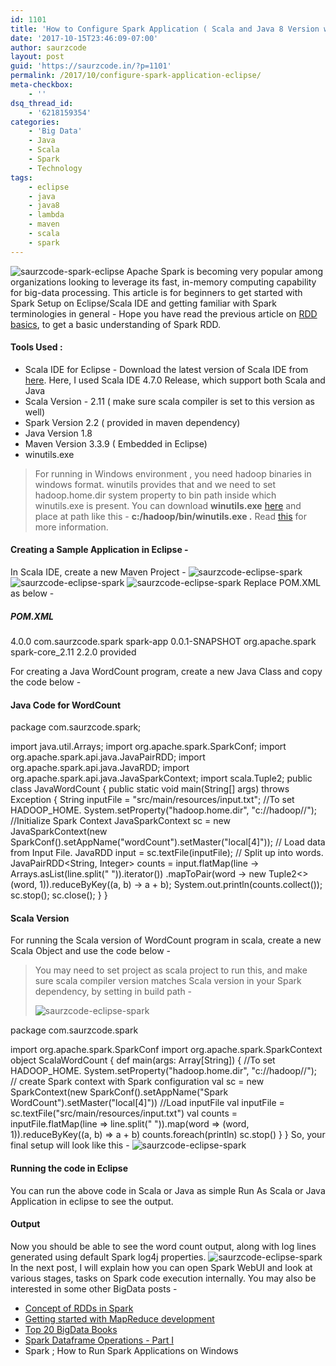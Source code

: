 ```yaml
---
id: 1101
title: 'How to Configure Spark Application ( Scala and Java 8 Version with Maven ) in Eclipse.'
date: '2017-10-15T23:46:09-07:00'
author: saurzcode
layout: post
guid: 'https://saurzcode.in/?p=1101'
permalink: /2017/10/configure-spark-application-eclipse/
meta-checkbox:
    - ''
dsq_thread_id:
    - '6218159354'
categories:
    - 'Big Data'
    - Java
    - Scala
    - Spark
    - Technology
tags:
    - eclipse
    - java
    - java8
    - lambda
    - maven
    - scala
    - spark
---
```


![saurzcode-spark-eclipse](http://saurzcode.in/assets/uploads/2017/10/spark-logo.png) Apache Spark is becoming very popular among organizations looking to leverage its fast, in-memory computing capability for big-data processing. This article is for beginners to get started with Spark Setup on Eclipse/Scala IDE and getting familiar with Spark terminologies in general - Hope you have read the previous article on [RDD basics](https://saurzcode.in/2015/10/what-is-rdd-in-spark-and-why-do-we-need-it/), to get a basic understanding of Spark RDD.

#### Tools Used :

*   Scala IDE for Eclipse - Download the latest version of Scala IDE from [here](http://scala-ide.org/download/sdk.html). Here, I used Scala IDE 4.7.0 Release, which support both Scala and Java
*   Scala Version - 2.11 ( make sure scala compiler is set to this version as well)
*   Spark Version 2.2 ( provided in maven dependency)
*   Java Version 1.8
*   Maven Version 3.3.9 ( Embedded in Eclipse)
*   winutils.exe

> For running in Windows environment , you need hadoop binaries in windows format. winutils provides that and we need to set hadoop.home.dir system property to bin path inside which winutils.exe is present. You can download **winutils.exe** [here](http://public-repo-1.hortonworks.com/hdp-win-alpha/winutils.exe) and place at path like this - **c:/hadoop/bin/winutils.exe .** Read [this](https://saurzcode.in/2019/09/running-spark-application-on-windows/) for more information.

#### Creating a Sample Application in Eclipse -

In Scala IDE, create a new Maven Project - ![saurzcode-eclipse-spark](http://saurzcode.in/assets/uploads/2017/10/2.png) ![saurzcode-eclipse-spark](http://saurzcode.in/assets/uploads/2017/10/3.png) ![saurzcode-eclipse-spark](http://saurzcode.in/assets/uploads/2017/10/4.png) Replace POM.XML as below -

##### POM.XML

<project xmlns="http://maven.apache.org/POM/4.0.0" xmlns:xsi="http://www.w3.org/2001/XMLSchema-instance"
	xsi:schemaLocation="http://maven.apache.org/POM/4.0.0 http://maven.apache.org/xsd/maven-4.0.0.xsd">
	<modelVersion>4.0.0</modelVersion>
	<groupId>com.saurzcode.spark</groupId>
	<artifactId>spark-app</artifactId>
	<version>0.0.1-SNAPSHOT</version>
	<dependencies>
		<dependency> <!-- Spark dependency -->
			<groupId>org.apache.spark</groupId>
			<artifactId>spark-core\_2.11</artifactId>
			<version>2.2.0</version>
			<scope>provided</scope>
		</dependency>
	</dependencies>
</project>

For creating a Java WordCount program, create a new Java Class and copy the code below -

#### Java Code for WordCount

package com.saurzcode.spark;

import java.util.Arrays; import org.apache.spark.SparkConf; import org.apache.spark.api.java.JavaPairRDD; import org.apache.spark.api.java.JavaRDD; import org.apache.spark.api.java.JavaSparkContext; import scala.Tuple2; public class JavaWordCount { public static void main(String\[\] args) throws Exception { String inputFile = "src/main/resources/input.txt"; //To set HADOOP\_HOME. System.setProperty("hadoop.home.dir", "c://hadoop//"); //Initialize Spark Context JavaSparkContext sc = new JavaSparkContext(new SparkConf().setAppName("wordCount").setMaster("local\[4\]")); // Load data from Input File. JavaRDD<String> input = sc.textFile(inputFile); // Split up into words. JavaPairRDD<String, Integer> counts = input.flatMap(line -> Arrays.asList(line.split(" ")).iterator()) .mapToPair(word -> new Tuple2<>(word, 1)).reduceByKey((a, b) -> a + b); System.out.println(counts.collect()); sc.stop(); sc.close(); } }

#### Scala Version

For running the Scala version of WordCount program in scala, create a new Scala Object and use the code below -

> You may need to set project as scala project to run this, and make sure scala compiler version matches Scala version in your Spark dependency, by setting in build path -
> 
> ![saurzcode-eclipse-spark](http://saurzcode.in/assets/uploads/2017/10/SparkVersion.png)

package com.saurzcode.spark

import org.apache.spark.SparkConf import org.apache.spark.SparkContext object ScalaWordCount { def main(args: Array\[String\]) { //To set HADOOP\_HOME. System.setProperty("hadoop.home.dir", "c://hadoop//"); // create Spark context with Spark configuration val sc = new SparkContext(new SparkConf().setAppName("Spark WordCount").setMaster("local\[4\]")) //Load inputFile val inputFile = sc.textFile("src/main/resources/input.txt") val counts = inputFile.flatMap(line => line.split(" ")).map(word => (word, 1)).reduceByKey((a, b) => a + b) counts.foreach(println) sc.stop() } } So, your final setup will look like this - ![saurzcode-eclipse-spark](http://saurzcode.in/assets/uploads/2017/10/eclipse.png)

#### Running the code in Eclipse

You can run the above code in Scala or Java as simple Run As Scala or Java Application in eclipse to see the output.

#### Output

Now you should be able to see the word count output, along with log lines generated using default Spark log4j properties. ![saurzcode-eclipse-spark](http://saurzcode.in/assets/uploads/2017/10/output.png) In the next post, I will explain how you can open Spark WebUI and look at various stages, tasks on Spark code execution internally. You may also be interested in some other BigData posts -

*   [Concept of RDDs in Spark](https://saurzcode.in//2015/10/what-is-rdd-in-spark-and-why-do-we-need-it/)
*   [Getting started with MapReduce development](https://saurzcode.in//2015/01/setup-development-environment-hadoop-mapreduce/)
*   [Top 20 BigData Books](https://saurzcode.in//2014/06/top-20-hadoop-bigdatabooks/)
*   [Spark Dataframe Operations - Part I](https://saurzcode.in/2018/06/spark-common-dataframe-operations/)
*   Spark ; How to Run Spark Applications on Windows